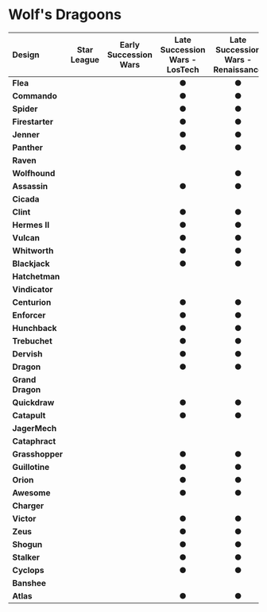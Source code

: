 # Wolf's Dragoons

| Design | Star League | Early Succession Wars | Late Succession Wars - LosTech | Late Succession Wars - Renaissance | Clan Invasion | Civil War | Jihad | Early Republic | Late Republic | Dark Ages |
| :--- | :---: | :---: | :---: | :---: | :---: | :---: | :---: | :---: | :---: | :---: |
| **Flea** |     |     |  ●  |  ●  |  ●  |  ●  |  ●  |     |     |     |
| **Commando** |     |     |  ●  |  ●  |  ●  |  ●  |  ●  |     |     |     |
| **Spider** |     |     |  ●  |  ●  |  ●  |  ●  |  ●  |     |     |     |
| **Firestarter** |     |     |  ●  |  ●  |  ●  |  ●  |  ●  |     |     |     |
| **Jenner** |     |     |  ●  |  ●  |  ●  |  ●  |  ●  |     |     |     |
| **Panther** |     |     |  ●  |  ●  |  ●  |  ●  |  ●  |     |     |     |
| **Raven** |     |     |     |     |     |     |     |     |     |     |
| **Wolfhound** |     |     |     |  ●  |  ●  |  ●  |  ●  |  ●  |  ●  |  ●  |
| **Assassin** |     |     |  ●  |  ●  |  ●  |  ●  |  ●  |     |     |     |
| **Cicada** |     |     |     |     |  ●  |  ●  |  ●  |     |     |     |
| **Clint** |     |     |  ●  |  ●  |  ●  |  ●  |  ●  |     |     |     |
| **Hermes II** |     |     |  ●  |  ●  |  ●  |     |     |     |     |     |
| **Vulcan** |     |     |  ●  |  ●  |  ●  |  ●  |  ●  |     |     |     |
| **Whitworth** |     |     |  ●  |  ●  |  ●  |  ●  |  ●  |     |     |     |
| **Blackjack** |     |     |  ●  |  ●  |  ●  |  ●  |  ●  |     |  ●  |  ●  |
| **Hatchetman** |     |     |     |     |  ●  |  ●  |  ●  |  ●  |  ●  |  ●  |
| **Vindicator** |     |     |     |     |  ●  |  ●  |  ●  |     |     |     |
| **Centurion** |     |     |  ●  |  ●  |  ●  |  ●  |  ●  |     |     |     |
| **Enforcer** |     |     |  ●  |  ●  |  ●  |  ●  |  ●  |     |     |     |
| **Hunchback** |     |     |  ●  |  ●  |  ●  |  ●  |  ●  |     |     |     |
| **Trebuchet** |     |     |  ●  |  ●  |  ●  |  ●  |  ●  |     |     |     |
| **Dervish** |     |     |  ●  |  ●  |  ●  |  ●  |  ●  |     |     |     |
| **Dragon** |     |     |  ●  |  ●  |  ●  |     |     |     |     |     |
| **Grand Dragon** |     |     |     |     |     |     |     |     |     |     |
| **Quickdraw** |     |     |  ●  |  ●  |  ●  |  ●  |  ●  |     |     |     |
| **Catapult** |     |     |  ●  |  ●  |  ●  |  ●  |  ●  |     |     |     |
| **JagerMech** |     |     |     |     |  ●  |  ●  |  ●  |     |     |     |
| **Cataphract** |     |     |     |     |     |     |     |     |     |     |
| **Grasshopper** |     |     |  ●  |  ●  |  ●  |  ●  |  ●  |     |     |     |
| **Guillotine** |     |     |  ●  |  ●  |  ●  |  ●  |  ●  |     |     |     |
| **Orion** |     |     |  ●  |  ●  |  ●  |  ●  |  ●  |     |     |     |
| **Awesome** |     |     |  ●  |  ●  |  ●  |  ●  |  ●  |     |     |     |
| **Charger** |     |     |     |     |  ●  |  ●  |  ●  |     |     |     |
| **Victor** |     |     |  ●  |  ●  |  ●  |  ●  |  ●  |  ●  |  ●  |  ●  |
| **Zeus** |     |     |  ●  |  ●  |  ●  |  ●  |  ●  |     |     |     |
| **Shogun** |     |     |  ●  |  ●  |  ●  |  ●  |  ●  |     |     |     |
| **Stalker** |     |     |  ●  |  ●  |  ●  |  ●  |  ●  |     |     |     |
| **Cyclops** |     |     |  ●  |  ●  |  ●  |  ●  |  ●  |     |     |     |
| **Banshee** |     |     |     |     |  ●  |  ●  |  ●  |     |     |     |
| **Atlas** |     |     |  ●  |  ●  |  ●  |  ●  |  ●  |     |     |     |

